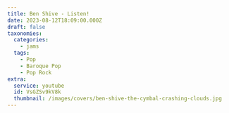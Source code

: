 ```yaml
---
title: Ben Shive - Listen!
date: 2023-08-12T18:09:00.000Z
draft: false
taxonomies:
  categories:
    - jams
  tags:
    - Pop
    - Baroque Pop
    - Pop Rock
extra:
  service: youtube
  id: VsGZSv9kV8k
  thumbnail: /images/covers/ben-shive-the-cymbal-crashing-clouds.jpg
---
```

